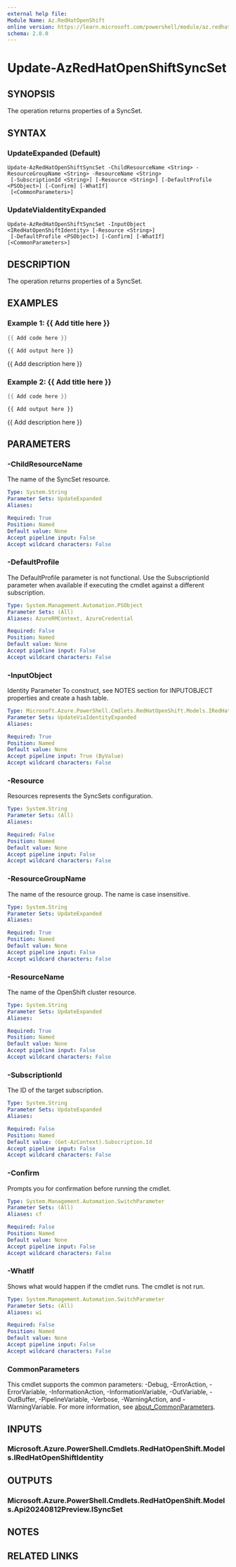 ```yaml
---
external help file:
Module Name: Az.RedHatOpenShift
online version: https://learn.microsoft.com/powershell/module/az.redhatopenshift/update-azredhatopenshiftsyncset
schema: 2.0.0
---
```


# Update-AzRedHatOpenShiftSyncSet

## SYNOPSIS
The operation returns properties of a SyncSet.

## SYNTAX

### UpdateExpanded (Default)
```
Update-AzRedHatOpenShiftSyncSet -ChildResourceName <String> -ResourceGroupName <String> -ResourceName <String>
 [-SubscriptionId <String>] [-Resource <String>] [-DefaultProfile <PSObject>] [-Confirm] [-WhatIf]
 [<CommonParameters>]
```

### UpdateViaIdentityExpanded
```
Update-AzRedHatOpenShiftSyncSet -InputObject <IRedHatOpenShiftIdentity> [-Resource <String>]
 [-DefaultProfile <PSObject>] [-Confirm] [-WhatIf] [<CommonParameters>]
```

## DESCRIPTION
The operation returns properties of a SyncSet.

## EXAMPLES

### Example 1: {{ Add title here }}
```powershell
{{ Add code here }}
```

```output
{{ Add output here }}
```

{{ Add description here }}

### Example 2: {{ Add title here }}
```powershell
{{ Add code here }}
```

```output
{{ Add output here }}
```

{{ Add description here }}

## PARAMETERS

### -ChildResourceName
The name of the SyncSet resource.

```yaml
Type: System.String
Parameter Sets: UpdateExpanded
Aliases:

Required: True
Position: Named
Default value: None
Accept pipeline input: False
Accept wildcard characters: False
```

### -DefaultProfile
The DefaultProfile parameter is not functional.
Use the SubscriptionId parameter when available if executing the cmdlet against a different subscription.

```yaml
Type: System.Management.Automation.PSObject
Parameter Sets: (All)
Aliases: AzureRMContext, AzureCredential

Required: False
Position: Named
Default value: None
Accept pipeline input: False
Accept wildcard characters: False
```

### -InputObject
Identity Parameter
To construct, see NOTES section for INPUTOBJECT properties and create a hash table.

```yaml
Type: Microsoft.Azure.PowerShell.Cmdlets.RedHatOpenShift.Models.IRedHatOpenShiftIdentity
Parameter Sets: UpdateViaIdentityExpanded
Aliases:

Required: True
Position: Named
Default value: None
Accept pipeline input: True (ByValue)
Accept wildcard characters: False
```

### -Resource
Resources represents the SyncSets configuration.

```yaml
Type: System.String
Parameter Sets: (All)
Aliases:

Required: False
Position: Named
Default value: None
Accept pipeline input: False
Accept wildcard characters: False
```

### -ResourceGroupName
The name of the resource group.
The name is case insensitive.

```yaml
Type: System.String
Parameter Sets: UpdateExpanded
Aliases:

Required: True
Position: Named
Default value: None
Accept pipeline input: False
Accept wildcard characters: False
```

### -ResourceName
The name of the OpenShift cluster resource.

```yaml
Type: System.String
Parameter Sets: UpdateExpanded
Aliases:

Required: True
Position: Named
Default value: None
Accept pipeline input: False
Accept wildcard characters: False
```

### -SubscriptionId
The ID of the target subscription.

```yaml
Type: System.String
Parameter Sets: UpdateExpanded
Aliases:

Required: False
Position: Named
Default value: (Get-AzContext).Subscription.Id
Accept pipeline input: False
Accept wildcard characters: False
```

### -Confirm
Prompts you for confirmation before running the cmdlet.

```yaml
Type: System.Management.Automation.SwitchParameter
Parameter Sets: (All)
Aliases: cf

Required: False
Position: Named
Default value: None
Accept pipeline input: False
Accept wildcard characters: False
```

### -WhatIf
Shows what would happen if the cmdlet runs.
The cmdlet is not run.

```yaml
Type: System.Management.Automation.SwitchParameter
Parameter Sets: (All)
Aliases: wi

Required: False
Position: Named
Default value: None
Accept pipeline input: False
Accept wildcard characters: False
```

### CommonParameters
This cmdlet supports the common parameters: -Debug, -ErrorAction, -ErrorVariable, -InformationAction, -InformationVariable, -OutVariable, -OutBuffer, -PipelineVariable, -Verbose, -WarningAction, and -WarningVariable. For more information, see [about_CommonParameters](http://go.microsoft.com/fwlink/?LinkID=113216).

## INPUTS

### Microsoft.Azure.PowerShell.Cmdlets.RedHatOpenShift.Models.IRedHatOpenShiftIdentity

## OUTPUTS

### Microsoft.Azure.PowerShell.Cmdlets.RedHatOpenShift.Models.Api20240812Preview.ISyncSet

## NOTES

## RELATED LINKS

